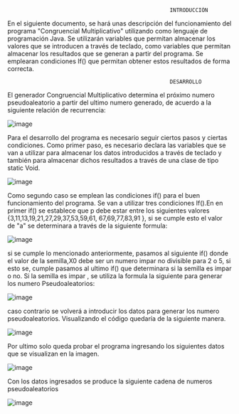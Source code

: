                                                        INTRODUCCIÓN
                                                
   En el siguiente documento, se hará unas descripción del funcionamiento del programa "Congruencial Multiplicativo" utilizando como lenguaje  de programación Java.
   Se utilizarán variables que permitan almacenar los valores que se introducen a través de teclado, como variables que permitan almacenar los resultados que se generan a partir del programa. Se emplearan condiciones If() que permitan obtener estos resultados de forma correcta.
   
                                                       DESARROLLO

   El generador Congruencial Multiplicativo determina el próximo numero pseudoaleatorio  a partir del ultimo numero generado, de acuerdo a la siguiente relación de recurrencia: 
  
   ![image](https://user-images.githubusercontent.com/33529768/58386937-640adc00-7fcc-11e9-8726-09571ea6ffc8.png)
   
   Para el desarrollo del programa es necesario seguir ciertos pasos y ciertas condiciones. Como primer paso, es necesario declara las variables que se van a utilizar para almacenar los datos introducidos a través de teclado y también para almacenar dichos resultados a través de una clase de tipo static Void.
   
   
![image](https://user-images.githubusercontent.com/33529768/58386998-8b15dd80-7fcd-11e9-932f-608711c867d1.png)

Como segundo caso se emplean las condiciones if() para el buen funcionamiento del programa. Se van a utilizar tres condiciones If().En en primer if() se establece que p debe estar entre los siguientes valores {3,11,13,19,21,27,29,37,53,59,61, 67,69,77,83,91 }, si se cumple esto el valor de "a" se determinara a través de la siguiente formula:

![image](https://user-images.githubusercontent.com/33529768/58387519-35ddca00-7fd5-11e9-81a7-04e1718b803b.png)


si se cumple lo mencionado anteriormente, pasamos al siguiente if() donde el valor de la semilla,X0 debe ser un numero impar no divisible para 2 o 5, si  esto se, cumple pasamos al ultimo if() que determinara si la semilla es impar o no. Si la semilla es impar , se utiliza la formula la siguiente para generar los numero Pseudoaleatorios:

![image](https://user-images.githubusercontent.com/33529768/58386937-640adc00-7fcc-11e9-8726-09571ea6ffc8.png)

caso contrario se volverá a introducir los datos para generar los numero pseudoaleatorios. Visualizando el código quedaría de la siguiente manera.

![image](https://user-images.githubusercontent.com/33529768/58387478-5e18f900-7fd4-11e9-93fa-3640c1e1249b.png)

Por ultimo solo queda probar el programa ingresando los siguientes datos que se visualizan en la imagen.

![image](https://user-images.githubusercontent.com/33529768/58387352-e5656d00-7fd2-11e9-888a-a2f38daf0ed7.png)

Con los datos ingresados se produce la siguiente cadena de numeros pseudoaleatorios

![image](https://user-images.githubusercontent.com/33529768/58387462-0b3f4180-7fd4-11e9-9eb1-3c8cfa0ba5d4.png)
